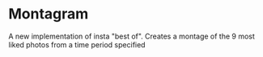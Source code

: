 # Montagram

A new implementation of insta "best of". Creates a montage of the 9 most liked photos from a time period specified
